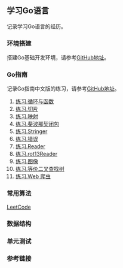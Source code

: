 ## 学习Go语言
记录学习Go语言的经历。

### 环境搭建
搭建Go基础开发环境，请参考[GitHub地址](https://github.com/geekwho11/docker.xbc.me)。

### Go指南
记录Go指南中文版的练习，请参考[GitHub地址](./tour.go-zh.org)。
1. [练习.循环与函数](./tour.go-zh.org/exercise-loops-and-functions.go)
2. [练习.切片](./tour.go-zh.org/exercise-slices.go)
3. [练习.映射](./tour.go-zh.org/exercise-loops-and-functions.go)
4. [练习.斐波那契闭包](./tour.go-zh.org/exercise-fibonacci-closure.go)
5. [练习.Stringer](./tour.go-zh.org/exercise-stringer.go)
6. [练习.错误](./tour.go-zh.org/exercise-errors.go)
7. [练习.Reader](./tour.go-zh.org/exercise-reader.go)
8. [练习.rot13Reader](./tour.go-zh.org/exercise-rot-reader.go)
9. [练习.图像](./tour.go-zh.org/exercise-images.go)
10. [练习.等价二叉查找树](./tour.go-zh.org/exercise-web-crawler.go)
11. [练习.Web 爬虫](./tour.go-zh.org/exercise-equivalent-binary-trees.go)

### 常用算法
[LeetCode](./leetcode-cn.com)

### 数据结构

### 单元测试

### 参考链接
